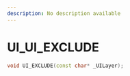 ```yaml
---
description: No description available 
---
```


# UI\_UI_EXCLUDE

```cpp
void UI_EXCLUDE(const char* _UILayer);
```